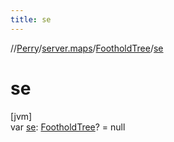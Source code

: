 ```yaml
---
title: se
---
```

//[Perry](../../../index.html)/[server.maps](../index.html)/[FootholdTree](index.html)/[se](se.html)



# se



[jvm]\
var [se](se.html): [FootholdTree](index.html)? = null




